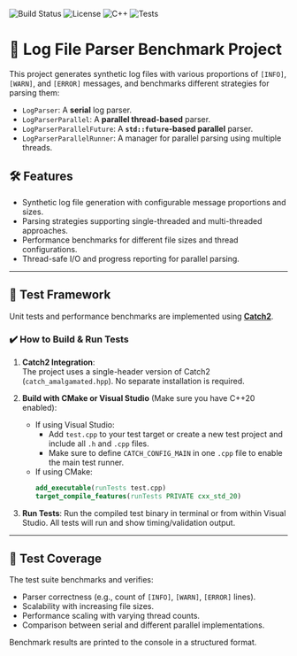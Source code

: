 ![Build Status](https://img.shields.io/badge/build-passing-brightgreen)
![License](https://img.shields.io/badge/license-MIT-blue)
![C++](https://img.shields.io/badge/language-C%2B%2B17-blue)
![Tests](https://img.shields.io/badge/tests-Catch2%20included-lightgrey)



# 🧾 Log File Parser Benchmark Project

This project generates synthetic log files with various proportions of `[INFO]`, `[WARN]`, and `[ERROR]` messages, and benchmarks different strategies for parsing them:

- `LogParser`: A **serial** log parser.
- `LogParserParallel`: A **parallel thread-based** parser.
- `LogParserParallelFuture`: A **`std::future`-based parallel** parser.
- `LogParserParallelRunner`: A manager for parallel parsing using multiple threads.

## 🛠 Features

- Synthetic log file generation with configurable message proportions and sizes.
- Parsing strategies supporting single-threaded and multi-threaded approaches.
- Performance benchmarks for different file sizes and thread configurations.
- Thread-safe I/O and progress reporting for parallel parsing.

---

## 🧪 Test Framework

Unit tests and performance benchmarks are implemented using **[Catch2](https://github.com/catchorg/Catch2)**.

### ✔️ How to Build & Run Tests

1. **Catch2 Integration**:  
   The project uses a single-header version of Catch2 (`catch_amalgamated.hpp`). No separate installation is required.

2. **Build with CMake or Visual Studio** (Make sure you have C++20 enabled):
   - If using Visual Studio:
     - Add `test.cpp` to your test target or create a new test project and include all `.h` and `.cpp` files.
     - Make sure to define `CATCH_CONFIG_MAIN` in one `.cpp` file to enable the main test runner.
   - If using CMake:
     ```cmake
     add_executable(runTests test.cpp)
     target_compile_features(runTests PRIVATE cxx_std_20)
     ```

3. **Run Tests**:
   Run the compiled test binary in terminal or from within Visual Studio. All tests will run and show timing/validation output.

---

## 🧪 Test Coverage

The test suite benchmarks and verifies:
- Parser correctness (e.g., count of `[INFO]`, `[WARN]`, `[ERROR]` lines).
- Scalability with increasing file sizes.
- Performance scaling with varying thread counts.
- Comparison between serial and different parallel implementations.

Benchmark results are printed to the console in a structured format.
